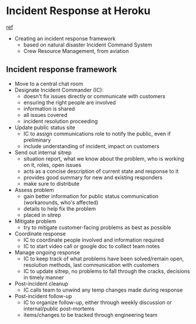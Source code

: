 # Incident Response at Heroku
[ref](https://blog.heroku.com/incident-response-at-heroku)

* Creating an incident response framework
  * based on natural disaster Incident Command System
  * Crew Resource Management, from aviation

## Incident response framework
* Move to a central chat room
* Designate Incident Commander (IC): 
  * doesn't fix issues directly or communicate with customers
  * ensuring the right people are involved
  * information is shared
  * all issues covered
  * incident resolution proceeding
* Update public status site
  * IC to assign communications role to notify the public, even if preliminary
  * include understanding of incident, impact on customers
* Send out internal sitrep
  * situation report, what we know about the problem, who is working on it, roles, open issues
  * acts as a concise description of current state and response to it
  * provides good summary for new and existing responders
  * make sure to distribute
* Assess problem
  * gain better information for public status communication (workarounds, who's affected)
  * details to help fix the problem
  * placed in sitrep
* Mitigate problem
  * try to mitigate customer-facing problems as best as possible
* Coordinate response
  * IC to coordinate people involved and information required
  * IC to start video call or google doc to collect team notes
* Manage ongoing response
  * IC to keep track of what problems have been solved/remain open, resolution methods, last communication with customers
  * IC to update sitrep, no problems to fall through the cracks, decisions in timely manner
* Post-incident cleanup
  * IC calls team to unwind any temp changes made during response
* Post-incident follow-up
  * IC to organize follow-up, either through weekly discussion or internal/public post-mortems
  * items/changes to be tracked through engineering team
